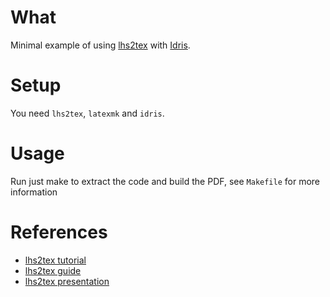 # What

Minimal example of using [lhs2tex](https://github.com/kosmikus/lhs2tex/blob/master/INSTALL) with [Idris](https://www.idris-lang.org/).

# Setup

You need `lhs2tex`, `latexmk` and `idris`.

# Usage

Run just make to extract the code and build the PDF, see `Makefile` for more information

# References

- [lhs2tex tutorial](http://ozark.hendrix.edu/~yorgey/490/static/lhs2TeX-tutorial.pdf)
- [lhs2tex guide](https://www.andres-loeh.de/lhs2tex/Guide2-1.17.pdf)
- [lhs2tex presentation](https://www.andres-loeh.de/lhs2TeX-IFIP.pdf)

